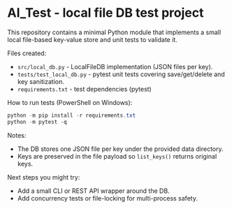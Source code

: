 # AI_Test - local file DB test project

This repository contains a minimal Python module that implements a small local file-based key-value store and unit tests to validate it.

Files created:

- `src/local_db.py` - LocalFileDB implementation (JSON files per key).
- `tests/test_local_db.py` - pytest unit tests covering save/get/delete and key sanitization.
- `requirements.txt` - test dependencies (pytest)

How to run tests (PowerShell on Windows):

```powershell
python -m pip install -r requirements.txt
python -m pytest -q
```

Notes:
- The DB stores one JSON file per key under the provided data directory.
- Keys are preserved in the file payload so `list_keys()` returns original keys.

Next steps you might try:
- Add a small CLI or REST API wrapper around the DB.
- Add concurrency tests or file-locking for multi-process safety.
